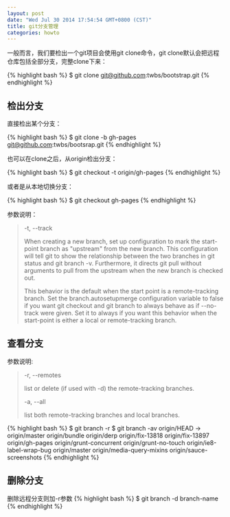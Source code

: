 ```yaml
---
layout: post
date: "Wed Jul 30 2014 17:54:54 GMT+0800 (CST)"
title: git分支管理
categories: howto
---
```


一般而言，我们要检出一个git项目会使用git clone命令，git clone默认会把远程仓库包括全部分支，完整clone下来：

{% highlight bash %}
$ git clone git@github.com:twbs/bootstrap.git
{% endhighlight %}

检出分支
--------

直接检出某个分支：

{% highlight bash %}
$ git clone -b gh-pages git@github.com:twbs/bootsrap.git
{% endhighlight %}

也可以在clone之后，从origin检出分支：

{% highlight bash %}
$ git checkout -t origin/gh-pages
{% endhighlight %}

或者是从本地切换分支：

{% highlight bash %}
$ git checkout gh-pages
{% endhighlight %}

参数说明：

> -t, --track
>
>    When creating a new branch, set up configuration to mark the start-point branch as "upstream" from the new branch. This configuration will tell git to show the relationship between the two branches in git status and git branch -v. Furthermore, it directs git pull without arguments to pull from the upstream when the new branch is checked out.
>
>    This behavior is the default when the start point is a remote-tracking branch. Set the branch.autosetupmerge configuration variable to false if you want git checkout and git branch to always behave as if --no-track were given. Set it to always if you want this behavior when the start-point is either a local or remote-tracking branch.

查看分支
--------
参数说明:

> -r, --remotes
>
>    list or delete (if used with -d) the remote-tracking branches.
>
> -a, --all
>
>    list both remote-tracking branches and local branches.

{% highlight bash %}
$ git branch -r
$ git branch -av
    origin/HEAD -> origin/master
    origin/bundle
    origin/derp
    origin/fix-13818
    origin/fix-13897
    origin/gh-pages
    origin/grunt-concurrent
    origin/grunt-no-touch
    origin/ie8-label-wrap-bug
    origin/master
    origin/media-query-mixins
    origin/sauce-screenshots
{% endhighlight %}

删除分支
--------

删除远程分支则加-r参数
{% highlight bash %}
$ git branch -d branch-name
{% endhighlight %}

